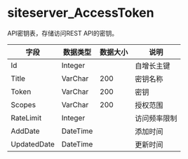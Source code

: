 # siteserver_AccessToken

API密钥表，存储访问REST API的密钥。

字段 | 数据类型 | 数据大小 | 说明
------ | ------ | ------ | ------
Id | Integer | | 自增长主键
Title | VarChar | 200 | 密钥名称
Token | VarChar | 200 | 密钥
Scopes | VarChar | 200 | 授权范围
RateLimit | Integer | | 访问频率限制
AddDate | DateTime | | 添加时间
UpdatedDate | DateTime | | 更新时间